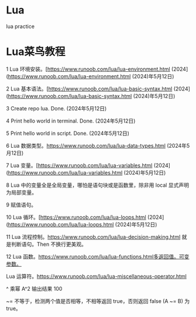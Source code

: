 # Lua
lua practice

# Lua菜鸟教程

1    Lua 环境安装。[https://www.runoob.com/lua/lua-environment.html (2024](https://www.runoob.com/lua/lua-environment.html (2024)年5月12日)

2    Lua 基本语法。[https://www.runoob.com/lua/lua-basic-syntax.html (2024](https://www.runoob.com/lua/lua-basic-syntax.html (2024)年5月12日)

3    Create repo lua. Done. (2024年5月12日)

4    Print hello world in terminal. Done. (2024年5月12日)

5    Print hello world in script. Done. (2024年5月12日)

6    Lua 数据类型。https://www.runoob.com/lua/lua-data-types.html (2024年5月12日)

7    Lua 变量。[https://www.runoob.com/lua/lua-variables.html (2024](https://www.runoob.com/lua/lua-variables.html (2024)年5月12日)

8    Lua 中的变量全是全局变量，哪怕是语句块或是函数里，除非用 local 显式声明为局部变量。

9    赋值语句。

10   Lua 循环。[https://www.runoob.com/lua/lua-loops.html (2024](https://www.runoob.com/lua/lua-loops.html (2024)年5月12日)

11   Lua 流程控制。https://www.runoob.com/lua/lua-decision-making.html 就是判断语句。Then 不换行更美观。

12   Lua 函数。https://www.runoob.com/lua/lua-functions.html多返回值。可变参数。 

Lua 运算符。https://www.runoob.com/lua/lua-miscellaneous-operator.html 

^	乘幂	A^2 输出结果 100

~=	不等于，检测两个值是否相等，不相等返回 true，否则返回 false	(A ~= B) 为 true。
